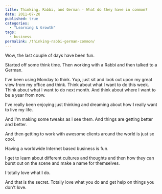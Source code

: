 ```yaml
---
title: Thinking, Rabbi, and German - What do they have in common?
date: 2011-07-20
published: true
categories:
  - "Learning & Growth"
tags:
  - business
permalink: /thinking-rabbi-german-common/
---
```

Wow, the last couple of days have been fun.

Started off some think time. Then working with a Rabbi and then talked to a German.

I've been using Monday to think. Yup, just sit and look out upon my great view from my office and think. Think about what I want to do this week. Think about what I want to do next month. And think about where I want to be a year from now.

I've really been enjoying just thinking and dreaming about how I really want to live my life.

And I'm making some tweaks as I see them. And things are getting better and better.

And then getting to work with awesome clients around the world is just so cool.

Having a worldwide Internet based business is fun.

I get to learn about different cultures and thoughts and then how they can burst out on the scene and make a name for themselves.

I totally love what I do.

And that is the secret. Totally love what you do and get help on things you don't love.
